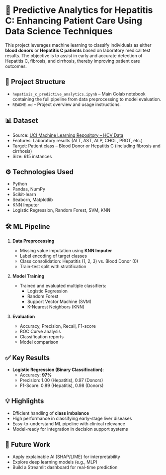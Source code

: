 # 🧬 Predictive Analytics for Hepatitis C: Enhancing Patient Care Using Data Science Techniques

This project leverages machine learning to classify individuals as either **blood donors** or **Hepatitis C patients** based on laboratory medical test results. The objective is to assist in early and accurate detection of Hepatitis C, fibrosis, and cirrhosis, thereby improving patient care outcomes.

## 📂 Project Structure

- `hepatisis_c_predictive_analytics.ipynb` – Main Colab notebook containing the full pipeline from data preprocessing to model evaluation.
- `README.md` – Project overview and usage instructions.

## 📊 Dataset

- Source: [UCI Machine Learning Repository – HCV Data](https://archive.ics.uci.edu/dataset/571/hcv+data)
- Features: Laboratory results (ALT, AST, ALP, CHOL, PROT, etc.)
- Target: Patient class – Blood Donor or Hepatitis C (including fibrosis and cirrhosis)
- Size: 615 instances

## ⚙️ Technologies Used

- Python
- Pandas, NumPy
- Scikit-learn
- Seaborn, Matplotlib
- KNN Imputer
- Logistic Regression, Random Forest, SVM, KNN

## 🛠️ ML Pipeline

1. **Data Preprocessing**
   - Missing value imputation using **KNN Imputer**
   - Label encoding of target classes
   - Class consolidation: Hepatitis (1, 2, 3) vs. Blood Donor (0)
   - Train-test split with stratification

2. **Model Training**
   - Trained and evaluated multiple classifiers:
     - Logistic Regression
     - Random Forest
     - Support Vector Machine (SVM)
     - K-Nearest Neighbors (KNN)

3. **Evaluation**
   - Accuracy, Precision, Recall, F1-score
   - ROC Curve analysis
   - Classification reports
   - Model comparison

## ✅ Key Results

- **Logistic Regression (Binary Classification)**:
  - Accuracy: **97%**
  - Precision: 1.00 (Hepatitis), 0.97 (Donors)
  - F1-Score: 0.89 (Hepatitis), 0.98 (Donors)

## 💡 Highlights

- Efficient handling of **class imbalance**
- High performance in classifying early-stage liver diseases
- Easy-to-understand ML pipeline with clinical relevance
- Model-ready for integration in decision support systems

## 🚀 Future Work

- Apply explainable AI (SHAP/LIME) for interpretability
- Explore deep learning models (e.g., MLP)
- Build a Streamlit dashboard for real-time prediction

